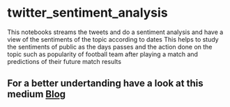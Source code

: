 # twitter_sentiment_analysis
This notebooks streams the tweets and do a sentiment analysis and have a view of the sentiments of the topic according to dates 
This helps to study the sentiments of public as the days passes and the action done on the topic such as popularity of football team after playing a match and predictions of their future match results

## For a better undertanding have a look at this medium [Blog](https://h2knitt.medium.com/using-twitter-api-for-tweets-sentiment-analysis-590c97ce52d8)
